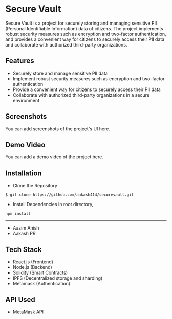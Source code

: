 Secure Vault
============

Secure Vault is a project for securely storing and managing sensitive PII (Personal Identifiable Information) data of citizens. The project implements robust security measures such as encryption and two-factor authentication, and provides a convenient way for citizens to securely access their PII data and collaborate with authorized third-party organizations.

Features
--------

-   Securely store and manage sensitive PII data
-   Implement robust security measures such as encryption and two-factor authentication
-   Provide a convenient way for citizens to securely access their PII data
-   Collaborate with authorized third-party organizations in a secure environment

Screenshots
-----------

You can add screenshots of the project's UI here.

Demo Video
----------

You can add a demo video of the project here.

## Installation
- Clone the Repository
```
$ git clone https://github.com/aakash414/securevault.git
```
- Install Dependencies
 In root directory, 
 ```
 npm install
 ```
------------

-   Aazim Anish 
-   Aakash PR


Tech Stack
----------

-   React.js (Frontend)
-   Node.js (Backend)
-   Solidity (Smart Contracts)
-   IPFS (Decentralized storage and sharding)
-   Metamask (Authentication)

API Used
--------

-   MetaMask API
